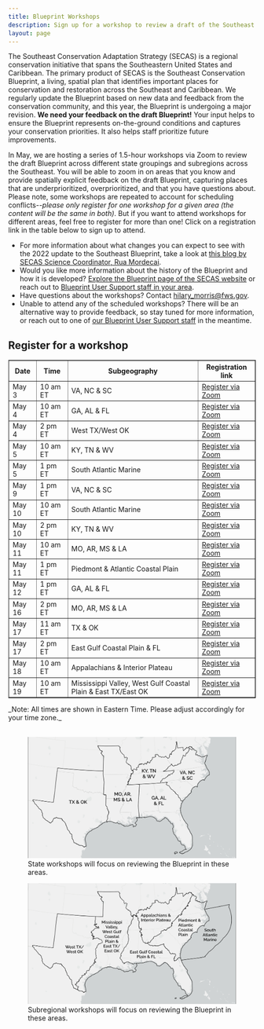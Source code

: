 ```yaml
---
title: Blueprint Workshops
description: Sign up for a workshop to review a draft of the Southeast Conservation Blueprint.
layout: page
---
```

The Southeast Conservation Adaptation Strategy (SECAS) is a regional conservation initiative that spans the Southeastern United States and Caribbean. The primary product of SECAS is the Southeast Conservation Blueprint, a living, spatial plan that identifies important places for conservation and restoration across the Southeast and Caribbean. We regularly update the Blueprint based on new data and feedback from the conservation community, and this year, the Blueprint is undergoing a major revision. <b>We need your feedback on the draft Blueprint!</b> Your input helps to ensure the Blueprint represents on-the-ground conditions and captures your conservation priorities. It also helps staff prioritize future improvements.

In May, we are hosting a series of 1.5-hour workshops via Zoom to review the draft Blueprint across different state groupings and subregions across the Southeast. You will be able to zoom in on areas that you know and provide spatially explicit feedback on the draft Blueprint, capturing places that are underprioritized, overprioritized, and that you have questions about. Please note, some workshops are repeated to account for scheduling conflicts--_please only register for one workshop for a given area (the content will be the same in both)_. But if you want to attend workshops for different areas, feel free to register for more than one! Click on a registration link in the table below to sign up to attend.

<ul>
  <li>For more information about what changes you can expect to see with the 2022 update to the Southeast Blueprint, take a look at <a href="https://secassoutheast.org/2021/07/30/Progress-toward-a-more-consistent-Southeast-Blueprint-in-2022.html">this blog by SECAS Science Coordinator, Rua Mordecai</a>.</li>
  <li>Would you like more information about the history of the Blueprint and how it is developed? <a href="http://secassoutheast.org/blueprint">Explore the Blueprint page of the SECAS website</a> or reach out to <a href="http://secassoutheast.org/staff">Blueprint User Support staff in your area</a>.</li>
  <li>Have questions about the workshops? Contact <a href="mailto:hilary_morris@fws.gov">hilary_morris@fws.gov</a>.</li>
  <li>Unable to attend any of the scheduled workshops? There will be an alternative way to provide feedback, so stay tuned for more information, or reach out to one of <a href="http://secassoutheast.org/staff">our Blueprint User Support staff</a> in the meantime.</li>
  </ul>
  

<h2>Register for a workshop</h2>

<table border="1" table cellpadding="7">
  <tr>
    <th>Date</th>
    <th>Time</th>
    <th>Subgeography</th>
    <th>Registration link</th>
  </tr>
   <tr>
     <td>May 3</td>
     <td>10 am ET</td>
     <td>VA, NC & SC</td>
     <td><a href="https://doitalent.zoomgov.com/meeting/register/vJIsf-qgqjsoEuic8ui6-U8FlN6tOfLSC3I">Register via Zoom</a></td>
  </tr>
   <tr>
     <td>May 4</td>
     <td>10 am ET</td>
     <td>GA, AL & FL</td>
     <td><a href="https://doitalent.zoomgov.com/meeting/register/vJItdO-uqDgsEhrcr2OQvjbz0Yid28_8LkI">Register via Zoom</a></td>
  </tr>
   <tr>
     <td>May 4</td>
     <td>2 pm ET</td>
     <td>West TX/West OK</td>
     <td><a href="https://doitalent.zoomgov.com/meeting/register/vJIsc-qrrT0tHSwz_dnHLJFvh-a3oREO-Bo">Register via Zoom</a></td>
  </tr>
   <tr>
     <td>May 5</td>
     <td>10 am ET</td>
     <td>KY, TN & WV</td>
     <td><a href="https://doitalent.zoomgov.com/meeting/register/vJIsfuyoqT0rHfuLIhec0pondaPGIaS5DB8">Register via Zoom</a></td>
  </tr>
   <tr>
     <td>May 5</td>
     <td>1 pm ET</td>
     <td>South Atlantic Marine</td>
     <td><a href="https://doitalent.zoomgov.com/meeting/register/vJIsd-yvrzwvGchUUuEk7w7pzATmY4hV2_w">Register via Zoom</a></td>
  </tr>
    <tr>
     <td>May 9</td>
     <td>1 pm ET</td>
     <td>VA, NC & SC</td>
     <td><a href="https://doitalent.zoomgov.com/meeting/register/vJIsduutrz0oGDZc2m8GklLrqq5iJfSpXUk">Register via Zoom</a></td>
  </tr>
   <tr>
     <td>May 10</td>
     <td>10 am ET</td>
     <td>South Atlantic Marine</td>
     <td><a href="https://doitalent.zoomgov.com/meeting/register/vJItcOupqTgrGBbDL4gdQtwvCGu75JBe3iM">Register via Zoom</a></td>
  </tr>
    <tr>
     <td>May 10</td>
     <td>2 pm ET</td>
     <td>KY, TN & WV</td>
     <td><a href="https://doitalent.zoomgov.com/meeting/register/vJIsce6gqj4vGbmdwwL0jIPIMvZKR0y7fGU">Register via Zoom</a></td>
  </tr>
      <tr>
     <td>May 11</td>
     <td>10 am ET</td>
     <td>MO, AR, MS & LA</td>
     <td><a href="https://doitalent.zoomgov.com/meeting/register/vJIsduuhrTksHfMG4_rZkxgVu8VHw3YThqw">Register via Zoom</a></td>
  </tr>
   <tr>
     <td>May 11</td>
     <td>1 pm ET</td>
     <td>Piedmont & Atlantic Coastal Plain</td>
     <td><a href="https://doitalent.zoomgov.com/meeting/register/vJIsc-utpzMjHBNjy_Y9oWtBYcgWFfZpMPU">Register via Zoom</a></td>
  </tr>
   <tr>
     <td>May 12</td>
     <td>1 pm ET</td>
     <td>GA, AL & FL</td>
     <td><a href="https://doitalent.zoomgov.com/meeting/register/vJIsc-iqqzoiGh6_uPfibPTISXeBIW_Rq04">Register via Zoom</a></td>
  </tr>
   <tr>
     <td>May 16</td>
     <td>2 pm ET</td>
     <td>MO, AR, MS & LA</td>
     <td><a href="https://doitalent.zoomgov.com/meeting/register/vJItcemvqjkrHT5LWREUW4KjBK-QIztTFes">Register via Zoom</a></td>
  </tr>
    <tr>
     <td>May 17</td>
     <td>11 am ET</td>
     <td>TX & OK</td>
     <td><a href="https://doitalent.zoomgov.com/meeting/register/vJIscOCgrT4uHsIrMcgtEt-3lPfuL4PvaYA">Register via Zoom</a></td>
  </tr>
  <tr>
     <td>May 17</td>
     <td>2 pm ET</td>
     <td>East Gulf Coastal Plain & FL</td>
     <td><a href="https://doitalent.zoomgov.com/meeting/register/vJIsdu6hrDgrEgf5Du3LkeXO29Hb6-DBm4k">Register via Zoom</a></td>
  </tr>
    <tr>
     <td>May 18</td>
     <td>10 am ET</td>
     <td>Appalachians & Interior Plateau</td>
     <td><a href="https://doitalent.zoomgov.com/meeting/register/vJIsceurrzIqGKK_R3XqGipwtl_mqZISjg8">Register via Zoom</a></td>
  </tr>
   <tr>
     <td>May 19</td>
     <td>10 am ET</td>
     <td>Mississippi Valley, West Gulf Coastal Plain & East TX/East OK</td>
     <td><a href="https://doitalent.zoomgov.com/meeting/register/vJItf-GhqD0qGx2At549x8h-fnUfNo9wLzs">Register via Zoom</a></td>
  </tr>
 </table>
 _Note: All times are shown in Eastern Time. Please adjust accordingly for your time zone._
  <br>
  <br>
<figure>
  <img src="./images/StateWorkshopMap_crop.png" alt="A map depicting the area covered by each state workshop"/>
  <figcaption>State workshops will focus on reviewing the Blueprint in these areas.</figcaption>
</figure>
<figure>
  <img src="./images/SubregionWorkshopMap_crop.png" alt="A map depicting the area covered by each subregional workshop"/>
  <figcaption>Subregional workshops will focus on reviewing the Blueprint in these areas.</figcaption>
</figure>
